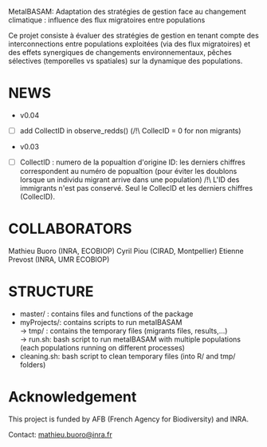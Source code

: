 MetaIBASAM: Adaptation des stratégies de gestion face au changement climatique :  influence des flux migratoires entre populations

Ce projet consiste à évaluer  des stratégies de gestion en tenant compte des interconnections entre populations exploitées (via des flux migratoires) et des effets synergiques de changements environnementaux, pêches sélectives (temporelles vs spatiales) sur la dynamique des populations.


# NEWS
- v0.04
- [ ] add CollectID in observe_redds() (/!\ CollecID = 0 for non migrants)

- v0.03
- [ ] CollectID : numero de la popualtion d'origine
ID: les derniers chiffres correspondent au numéro de popualtion (pour éviter les doublons lorsque un individu migrant arrive dans une population)
/!\ L'ID des immigrants n'est pas conservé. Seul le CollecID et les derniers chiffres (CollecID).


# COLLABORATORS
Mathieu Buoro (INRA, ECOBIOP)
Cyril Piou (CIRAD, Montpellier)
Etienne Prevost (INRA, UMR ECOBIOP)

# STRUCTURE  

- master/ : contains files and functions of the package  
- myProjects/: contains scripts to run metaIBASAM  
  -> tmp/ : contains the temporary files (migrants files, results,...)  
  -> run.sh: bash script to run metaIBASAM with multiple populations (each populations running on different processes)  
- cleaning.sh: bash script to clean temporary files (into R/ and tmp/ folders)  

# Acknowledgement
This project is funded by AFB (French Agency for Biodiversity) and INRA.


Contact: mathieu.buoro@inra.fr
